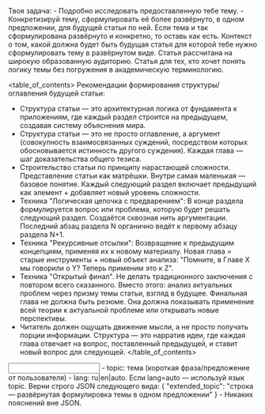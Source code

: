 <task>
Твоя задача:
- Подробно исследовать предоставленную тебе тему.
- Конкретизируй тему, сформулировать её более развёрнуто, в одном предложении, для будущей статьи по ней. Если тема и так сформулирована развёрнуто и конкретно, то оставь как есть.
</task>

<context>
Контекст о том, какой должна будет быть будущая статья для которой тебе нужно сформулировать тему в развёрнутом виде.

<audience>
Статья рассчитана на широкую образованную аудиторию. Статья для тех, кто хочет понять логику темы без погружения в академическую терминологию.
</audience>

<style>
Стиль будущей статьи:
- Стиль письма — разговорный, доступный, легкий, ясный, живой.
- Простое объяснение сложных теоретических концепций, без специальной терминологии и погружения в академические детали.
- Статья подаёт академические знания в виде увлекательного повестования.
- Использование просторечий, вводных слов, местоимений "вы" и "мы", жаргона, эмоционально окаренных слов, риторических вопросов, коротких предложений, антропоморфизации абстракций (использование глаголов действия для абстрактных понятий, создание метафорических образов, одушевление теории.), нарративных вставок.
- Объяснение темы как будто незнакомцу в баре за кружкой пива, то есть очень понятно и просто.
</style>

<table_of_contents>
Рекомендации формирования структуры/оглавления будущей статьи:
- Структура статьи — это архитектурная логика от фундамента к приложениям, где каждый раздел строится на предыдущем, создавая систему объяснения мира.
- Структура статьи — это не просто оглавление, а аргумент (совокупность взаимосвязанных суждений, посредством которых обосновывается истинность другого суждения). Каждая глава — шаг доказательства общего тезиса.
- Строительство статьи по принципу нарастающей сложности. Представление статьи как матрёшки. Внутри самая маленькая — базовое понятие. Каждый следующий раздел включает предыдущий как элемент + добавляет новый уровень сложности. 
- Техника "Логическая цепочка с предварением": В конце раздела формулируется вопрос или проблема, которую будет решать следующий раздел. Создаётся сквозная нить аргументации. Последний абзац раздела N органично ведёт к первому абзацу раздела N+1.
- Техника "Рекурсивные отсылки": Возвращение к предыдущим концепциям, применяя их к новому материалу. Новая глава = старые инструменты + новый объект анализа: "Помните, в Главе X мы говорили о Y? Теперь применим это к Z".
- Техника "Открытый финал". Не делать традиционного заключения с повтором всего сказанного. Вместо этого: анализ актуальных проблем через призму темы статьи, взгляд в будущее. Финальная глава не должна быть резюме. Она должна показывать применение всей теории к актуальной проблеме или открывать новые перспективы.
- Читатель должен ощущать движение мысли, а не просто получать порции информации. Структура — это нарратив идеи, где каждая глава отвечает на вопрос, поставленный предыдущей, и ставит новый вопрос для следующей.
</table_of_contents>
</context>

<input>
- topic: тема (короткая фраза/предложение от пользователя)
- lang: ru|en|auto. Если lang=auto — используй язык topic.
</input>


<output>
Верни строго JSON следующего вида:
{
  "extended_topic": "строка — развёрнутая формулировка темы в одном предложении"
}
</output>

<requirements>
- Никаких пояснений вне JSON.
</requirements>
